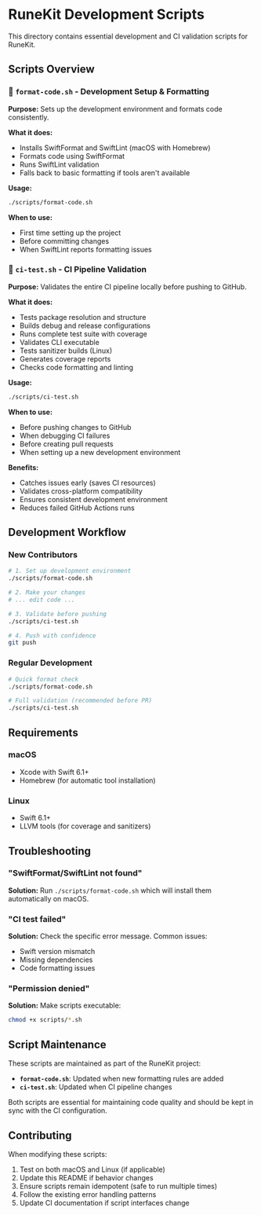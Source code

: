 # RuneKit Development Scripts

This directory contains essential development and CI validation scripts for RuneKit.

## Scripts Overview

### 🔧 `format-code.sh` - Development Setup & Formatting

**Purpose:** Sets up the development environment and formats code consistently.

**What it does:**
- Installs SwiftFormat and SwiftLint (macOS with Homebrew)
- Formats code using SwiftFormat
- Runs SwiftLint validation
- Falls back to basic formatting if tools aren't available

**Usage:**
```bash
./scripts/format-code.sh
```

**When to use:**
- First time setting up the project
- Before committing changes
- When SwiftLint reports formatting issues

### 🧪 `ci-test.sh` - CI Pipeline Validation

**Purpose:** Validates the entire CI pipeline locally before pushing to GitHub.

**What it does:**
- Tests package resolution and structure
- Builds debug and release configurations
- Runs complete test suite with coverage
- Validates CLI executable
- Tests sanitizer builds (Linux)
- Generates coverage reports
- Checks code formatting and linting

**Usage:**
```bash
./scripts/ci-test.sh
```

**When to use:**
- Before pushing changes to GitHub
- When debugging CI failures
- Before creating pull requests
- When setting up a new development environment

**Benefits:**
- Catches issues early (saves CI resources)
- Validates cross-platform compatibility
- Ensures consistent development environment
- Reduces failed GitHub Actions runs

## Development Workflow

### New Contributors
```bash
# 1. Set up development environment
./scripts/format-code.sh

# 2. Make your changes
# ... edit code ...

# 3. Validate before pushing
./scripts/ci-test.sh

# 4. Push with confidence
git push
```

### Regular Development
```bash
# Quick format check
./scripts/format-code.sh

# Full validation (recommended before PR)
./scripts/ci-test.sh
```

## Requirements

### macOS
- Xcode with Swift 6.1+
- Homebrew (for automatic tool installation)

### Linux
- Swift 6.1+
- LLVM tools (for coverage and sanitizers)

## Troubleshooting

### "SwiftFormat/SwiftLint not found"
**Solution:** Run `./scripts/format-code.sh` which will install them automatically on macOS.

### "CI test failed"
**Solution:** Check the specific error message. Common issues:
- Swift version mismatch
- Missing dependencies
- Code formatting issues

### "Permission denied"
**Solution:** Make scripts executable:
```bash
chmod +x scripts/*.sh
```

## Script Maintenance

These scripts are maintained as part of the RuneKit project:

- **`format-code.sh`**: Updated when new formatting rules are added
- **`ci-test.sh`**: Updated when CI pipeline changes

Both scripts are essential for maintaining code quality and should be kept in sync with the CI configuration.

## Contributing

When modifying these scripts:

1. Test on both macOS and Linux (if applicable)
2. Update this README if behavior changes
3. Ensure scripts remain idempotent (safe to run multiple times)
4. Follow the existing error handling patterns
5. Update CI documentation if script interfaces change
